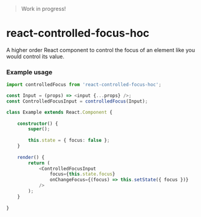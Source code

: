 > Work in progress!


# react-controlled-focus-hoc

A higher order React component to control the focus of an element like you would control its value.

### Example usage

```typescript
import controlledFocus from 'react-controlled-focus-hoc';

const Input = (props) => <input {...props} />;
const ControlledFocusInput = controlledFocus(Input);

class Example extends React.Component {
    
    constructor() {
        super();
        
        this.state = { focus: false };
    }
    
    render() {
        return (
            <ControlledFocusInput 
                focus={this.state.focus} 
                onChangeFocus={(focus) => this.setState({ focus })}
            />
        );
    }
    
}
```
